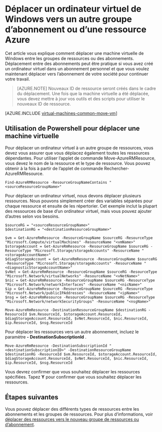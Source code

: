 <properties
    pageTitle="Déplacer une machine virtuelle | Microsoft Azure"
    description="Déplacer un ordinateur virtuel de Windows vers un autre groupe de ressource ou abonnement Azure dans le modèle de déploiement du Gestionnaire de ressources."
    services="virtual-machines-windows"
    documentationCenter=""
    authors="cynthn"
    manager="timlt"
    editor=""
    tags="azure-resource-manager"/>

<tags
    ms.service="virtual-machines-windows"
    ms.workload="infrastructure-services"
    ms.tgt_pltfrm="na"
    ms.devlang="na"
    ms.topic="article"
    ms.date="08/08/2016"
    ms.author="cynthn"/>

    


# <a name="move-a-windows-vm-to-another-azure-subscription-or-resource-group"></a>Déplacer un ordinateur virtuel de Windows vers un autre groupe d’abonnement ou d’une ressource Azure 

Cet article vous explique comment déplacer une machine virtuelle de Windows entre les groupes de ressources ou des abonnements. Déplacement entre des abonnements peut être pratique si vous avez créé un ordinateur virtuel dans un abonnement personnel et que vous voulez maintenant déplacer vers l’abonnement de votre société pour continuer votre travail.

> [AZURE.NOTE] Nouveaux ID de ressource seront créés dans le cadre du déplacement. Une fois que la machine virtuelle a été déplacée, vous devez mettre à jour vos outils et des scripts pour utiliser le nouveaux ID de ressource. 


[AZURE.INCLUDE [virtual-machines-common-move-vm](../../includes/virtual-machines-common-move-vm.md)]


## <a name="use-powershell-to-move-a-vm"></a>Utilisation de Powershell pour déplacer une machine virtuelle

Pour déplacer un ordinateur virtuel à un autre groupe de ressources, vous devez vous assurer que vous déplacez également toutes les ressources dépendantes. Pour utiliser l’applet de commande Move-AzureRMResource, vous devez le nom de la ressource et le type de ressource. Vous pouvez obtenir à la fois à partir de l’applet de commande Rechercher-AzureRMResource.

    Find-AzureRMResource -ResourceGroupNameContains "<sourceResourceGroupName>"
    

Pour déplacer un ordinateur virtuel, nous devons déplacer plusieurs ressources. Nous pouvons simplement créer des variables séparées pour chaque ressource et ensuite de les répertorier. Cet exemple inclut la plupart des ressources de base d’un ordinateur virtuel, mais vous pouvez ajouter d’autres selon vos besoins.

    $sourceRG = "<sourceResourceGroupName>"
    $destinationRG = "<destinationResourceGroupName>"
    
    $vm = Get-AzureRmResource -ResourceGroupName $sourceRG -ResourceType "Microsoft.Compute/virtualMachines" -ResourceName "<vmName>"
    $storageAccount = Get-AzureRmResource -ResourceGroupName $sourceRG -ResourceType "Microsoft.Storage/storageAccounts" -ResourceName "<storageAccountName>"
    $diagStorageAccount = Get-AzureRmResource -ResourceGroupName $sourceRG -ResourceType "Microsoft.Storage/storageAccounts" -ResourceName "<diagnosticStorageAccountName>"
    $vNet = Get-AzureRmResource -ResourceGroupName $sourceRG -ResourceType "Microsoft.Network/virtualNetworks" -ResourceName "<vNetName>"
    $nic = Get-AzureRmResource -ResourceGroupName $sourceRG -ResourceType "Microsoft.Network/networkInterfaces" -ResourceName "<nicName>"
    $ip = Get-AzureRmResource -ResourceGroupName $sourceRG -ResourceType "Microsoft.Network/publicIPAddresses" -ResourceName "<ipName>"
    $nsg = Get-AzureRmResource -ResourceGroupName $sourceRG -ResourceType "Microsoft.Network/networkSecurityGroups" -ResourceName "<nsgName>"
    
    Move-AzureRmResource -DestinationResourceGroupName $destinationRG -ResourceId $vm.ResourceId, $storageAccount.ResourceId, $diagStorageAccount.ResourceId, $vNet.ResourceId, $nic.ResourceId, $ip.ResourceId, $nsg.ResourceId

Pour déplacer les ressources vers un autre abonnement, incluez le paramètre **- DestinationSubscriptionId** . 

    Move-AzureRmResource -DestinationSubscriptionId "<destinationSubscriptionID>" -DestinationResourceGroupName $destinationRG -ResourceId $vm.ResourceId, $storageAccount.ResourceId, $diagStorageAccount.ResourceId, $vNet.ResourceId, $nic.ResourceId, $ip.ResourceId, $nsg.ResourceId



Vous devrez confirmer que vous souhaitez déplacer les ressources spécifiées. Tapez **Y** pour confirmer que vous souhaitez déplacer les ressources.

  
## <a name="next-steps"></a>Étapes suivantes

Vous pouvez déplacer des différents types de ressources entre les abonnements et les groupes de ressources. Pour plus d’informations, voir [déplacer des ressources vers le nouveau groupe de ressources ou d’abonnement](../resource-group-move-resources.md).    